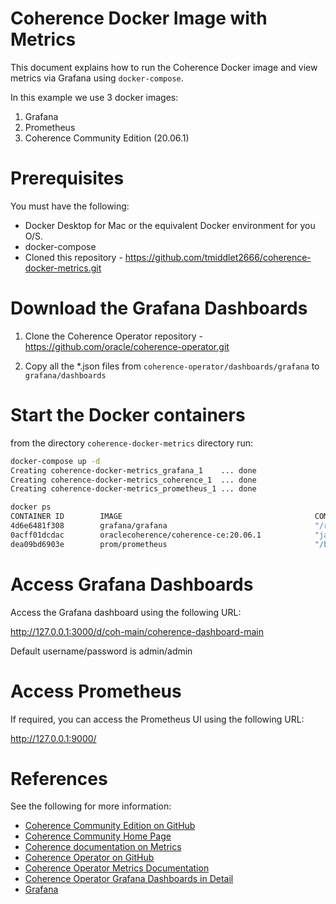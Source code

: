 # Coherence Docker Image with Metrics

This document explains how to run the Coherence Docker image and view metrics via Grafana using `docker-compose`.

In this example we use 3 docker images:
1. Grafana
1. Prometheus
1. Coherence Community Edition (20.06.1)

# Prerequisites

You must have the following:
* Docker Desktop for Mac or the equivalent Docker environment for you O/S.
* docker-compose
* Cloned this repository - https://github.com/tmiddlet2666/coherence-docker-metrics.git

# Download the Grafana Dashboards

1. Clone the Coherence Operator repository - https://github.com/oracle/coherence-operator.git


1. Copy all the *.json files from `coherence-operator/dashboards/grafana` to `grafana/dashboards`

# Start the Docker containers

from the directory `coherence-docker-metrics` directory run:

```bash
docker-compose up -d
Creating coherence-docker-metrics_grafana_1    ... done
Creating coherence-docker-metrics_coherence_1  ... done
Creating coherence-docker-metrics_prometheus_1 ... done

docker ps
CONTAINER ID        IMAGE                                           COMMAND                  CREATED             STATUS              PORTS                                                                                           NAMES
4d6e6481f308        grafana/grafana                                 "/run.sh"                20 seconds ago      Up 19 seconds       0.0.0.0:3000->3000/tcp                                                                          coherence-docker-metrics_grafana_1
0acff01dcdac        oraclecoherence/coherence-ce:20.06.1            "java -Dcoherence.lo…"   20 seconds ago      Up 19 seconds       0.0.0.0:1408->1408/tcp, 9612/tcp, 0.0.0.0:7001->7001/tcp, 0.0.0.0:30000->30000/tcp, 20000/tcp   coherence-docker-metrics_coherence_1
dea09bd6903e        prom/prometheus                                 "/bin/prometheus --c…"   20 seconds ago      Up 19 seconds       0.0.0.0:9090->9090/tcp                                                                          coherence-docker-metrics_prometheus_1
```

# Access Grafana Dashboards

Access the Grafana dashboard using the following URL:

http://127.0.0.1:3000/d/coh-main/coherence-dashboard-main

Default username/password is admin/admin

# Access Prometheus

If required, you can access the Prometheus UI using the following URL:

http://127.0.0.1:9000/

# References


See the following for more information:
* [Coherence Community Edition on GitHub](https://github.com/oracle/coherence)
* [Coherence Community Home Page](https://coherence.community/)
* [Coherence documentation on Metrics](https://docs.oracle.com/en/middleware/standalone/coherence/14.1.1.0/manage/using-coherence-metrics.html)
* [Coherence Operator on GitHub](https://github.com/oracle/coherence-operator)
* [Coherence Operator Metrics Documentation](https://oracle.github.io/coherence-operator/docs/3.0.0/#/metrics/010_overview)
* [Coherence Operator Grafana Dashboards in Detail](https://oracle.github.io/coherence-operator/docs/3.0.2/#/metrics/040_dashboards)
* [Grafana](https://grafana.com/)
